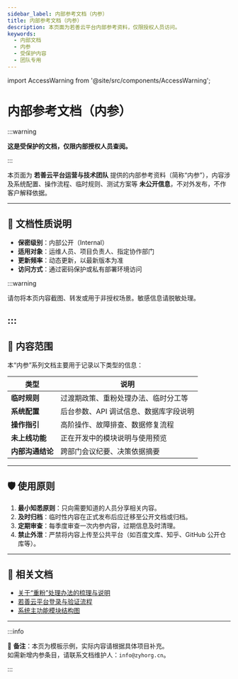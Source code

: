 ```yaml
---
sidebar_label: 内部参考文档（内参）
title: 内部参考文档（内参）
description: 本页面为若善云平台内部参考资料，仅限授权人员访问。
keywords:
  - 内部文档
  - 内参
  - 受保护内容
  - 团队专用
---
```

import AccessWarning from '@site/src/components/AccessWarning';

<AccessWarning />

# 内部参考文档（内参）

:::warning

**这是受保护的文档，仅限内部授权人员查阅。**

:::

本页面为 **若善云平台运营与技术团队** 提供的内部参考资料（简称“内参”），内容涉及系统配置、操作流程、临时规则、测试方案等 **未公开信息**，不对外发布，不作客户解释依据。

---

## 📌 文档性质说明

- **保密级别**：内部公开（Internal）
- **适用对象**：运维人员、项目负责人、指定协作部门
- **更新频率**：动态更新，以最新版本为准
- **访问方式**：通过密码保护或私有部署环境访问


:::warning

请勿将本页内容截图、转发或用于非授权场景。敏感信息请脱敏处理。

:::
---

## 🧩 内容范围

本“内参”系列文档主要用于记录以下类型的信息：

| 类型 | 说明 |
|------|------|
| **临时规则** | 过渡期政策、重粉处理办法、临时分工等 |
| **系统配置** | 后台参数、API 调试信息、数据库字段说明 |
| **操作指引** | 高阶操作、故障排查、数据修复流程 |
| **未上线功能** | 正在开发中的模块说明与使用预览 |
| **内部沟通结论** | 跨部门会议纪要、决策依据摘要 |

---

## 🛡️ 使用原则

1. **最小知悉原则**：只向需要知道的人员分享相关内容。
2. **及时归档**：临时性内容在正式发布后应迁移至公开文档或归档。
3. **定期审查**：每季度审查一次内参内容，过期信息及时清理。
4. **禁止外泄**：严禁将内容上传至公共平台（如百度文库、知乎、GitHub 公开仓库等）。

---

## 🔗 相关文档

- [关于“重粉”处理办法的梳理与说明](/docs-private/internal-reference/关于若善云系统重粉处理办法的梳理与说明.md)
- [若善云平台登录与验证流程](/docs/intro)
- [系统主功能模块结构图](/docs/intro#侧边栏功能结构)

---



:::info

📝 **备注**：本页为模板示例，实际内容请根据具体项目补充。  
如需新增内参条目，请联系文档维护人：`info@zyhorg.cn`。

:::